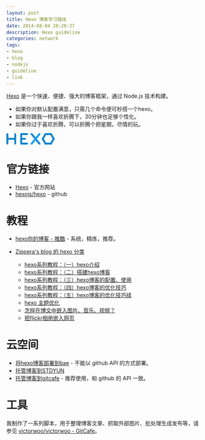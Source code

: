 ```yaml
---
layout: post
title: Hexo 博客学习路线
date: 2014-08-04 20:20:37
description: Hexo guideline
categories: network
tags:
- hexo
- blog
- nodejs
- guideline
- link
---
```

[Hexo](http://hexo.io/) 是一个快速、便捷、强大的博客框架，通过 Node.js 技术构建。

* 如果你对默认配置满意，只需几个命令便可秒搭一个hexo。
* 如果你跟我一样喜欢折腾下，30分钟也足够个性化。
* 如果你过于喜欢折腾，可以折腾个把星期，尽情的玩。

![HEXO](/img/2014-08-04-hexo-guideline-001.png)

# 官方链接
* [Hexo](http://hexo.io/) - 官方网站
* [hexojs/hexo](https://github.com/hexojs/hexo) - github

# 教程
* [hexo你的博客 - 推酷](http://www.tuicool.com/articles/AfQnQjy) - 系统，精炼，推荐。
* [Zippera's blog 的 hexo 分类](http://zipperary.com/categories/hexo/)

    * [hexo系列教程：（一）hexo介绍](http://zipperary.com/2013/05/28/hexo-guide-1/)
    * [hexo系列教程：（二）搭建hexo博客](http://zipperary.com/2013/05/28/hexo-guide-2/)
    * [hexo系列教程：（三）hexo博客的配置、使用](http://zipperary.com/2013/05/29/hexo-guide-3/)
    * [hexo系列教程：（四）hexo博客的优化技巧](http://zipperary.com/2013/05/30/hexo-guide-4/)
    * [hexo系列教程：（五）hexo博客的优化技巧续](http://zipperary.com/2013/06/02/hexo-guide-5/)
    * [hexo 主题优化](http://zipperary.com/2013/06/26/hexo-theme-alteration/)
    * [怎样在博文中嵌入图片、音乐、视频？](http://zipperary.com/2013/06/27/media-on-hexo/)
    * [把flickr相册嵌入网页](http://zipperary.com/2013/07/09/flickr-on-page/)

# 云空间

* [将hexo博客部署到bae](http://zipperary.com/2013/07/01/hexo-on-bae/) - 不能以 github API 的方式部署。
* [托管博客到STDYUN](http://zipperary.com/2013/11/13/blog-to-stdyun/)
* [托管博客到gitcafe](http://zipperary.com/2013/11/23/hexo-to-gitcafe/) - 推荐使用，和 github 的 API 一致。

# 工具

我制作了一系列脚本，用于整理博客文章、抓取外部图片、批处理生成发布等，请参见 [victorwoo/victorwoo - GitCafe](https://gitcafe.com/victorwoo/victorwoo/tree/master/util)。
